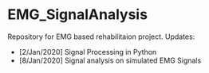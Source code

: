 # EMG_SignalAnalysis
Repository for EMG based rehabilitaion project.
Updates:
- [2/Jan/2020] Signal Processing in Python
- [8/Jan/2020] Signal analysis on simulated EMG Signals
